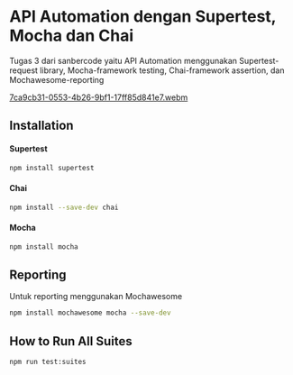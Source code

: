 # API Automation dengan Supertest, Mocha dan Chai
Tugas 3 dari sanbercode yaitu API Automation menggunakan Supertest-request library, Mocha-framework testing, Chai-framework assertion, dan Mochawesome-reporting

[7ca9cb31-0553-4b26-9bf1-17ff85d841e7.webm](https://github.com/snkhomaria/Sanbercode-Tugas3/assets/101704703/2b1543c3-a3c2-4223-8b89-7caf1cbcef2b)

## Installation

#### Supertest
```bash
npm install supertest
```

#### Chai
```bash
npm install --save-dev chai
```

#### Mocha
```bash
npm install mocha
```

## Reporting
Untuk reporting menggunakan Mochawesome
```bash
npm install mochawesome mocha --save-dev
```

## How to Run All Suites
```bash
npm run test:suites
```
